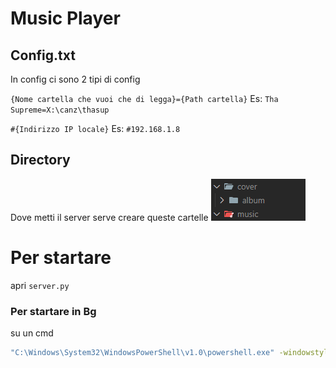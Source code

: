 
# Music Player

## Config.txt
In config ci sono 2 tipi di config

`{Nome cartella che vuoi che di legga}={Path cartella}`
Es: `Tha Supreme=X:\canz\thasup`

`#{Indirizzo IP locale}` Es: `#192.168.1.8`

## Directory
Dove metti il server serve creare queste cartelle
![](https://github.com/dj2828/Music_Player/blob/be76a3c85a3f87b6e72067feaf1f4de53ee691e4/perIlReadme.png?raw=true)

# Per startare
apri `server.py`
### Per startare in Bg
su un cmd
```bash
"C:\Windows\System32\WindowsPowerShell\v1.0\powershell.exe" -windowstyle hidden -ExecutionPolicy Bypass -command "python {PATH SERVER.py}"
```